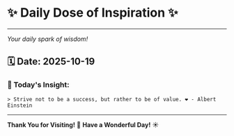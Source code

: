 # ✨ Daily Dose of Inspiration ✨

--- 

_Your daily spark of wisdom!_

## 🗓️ Date: **2025-10-19**

### 💬 Today's Insight:
```
> Strive not to be a success, but rather to be of value. ❤️ - Albert Einstein
```

--- 

**Thank You for Visiting!** 🙏
**Have a Wonderful Day!** ☀️
